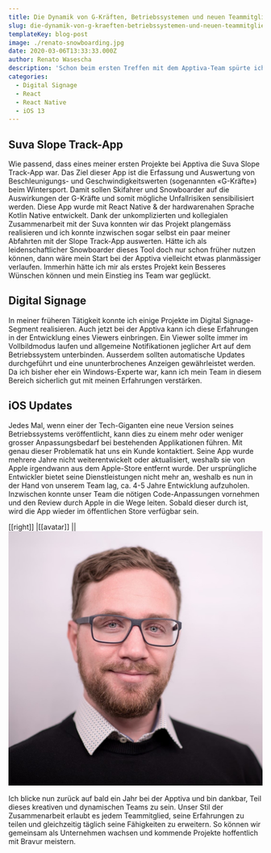 ```yaml
---
title: Die Dynamik von G-Kräften, Betriebssystemen und neuen Teammitgliedern
slug: die-dynamik-von-g-kraeften-betriebssystemen-und-neuen-teammitgliedern
templateKey: blog-post
image: ./renato-snowboarding.jpg
date: 2020-03-06T13:33:33.000Z
author: Renato Wasescha
description: 'Schon beim ersten Treffen mit dem Apptiva-Team spürte ich, dass es passt. Hier treffen verschiedene Kräfte aufeinander: kreativer Erfindergeist, innovativer Unternehmertum und ein dynamischer Team-Spirit. Ich freute mich sehr auf die Herausforderung, das Team per Anfang April 2019 zu ergänzen, obwohl der Start aufgrund eines Snowboard-Unfalls etwas holpriger war, als geplant.'
categories:
  - Digital Signage
  - React
  - React Native
  - iOS 13
---
```


## Suva Slope Track-App

Wie passend, dass eines meiner ersten Projekte bei Apptiva die Suva Slope Track-App war.
Das Ziel dieser App ist die Erfassung und Auswertung von Beschleunigungs- und Geschwindigkeitswerten (sogenannten «G-Kräfte») beim Wintersport. Damit sollen Skifahrer und Snowboarder auf die Auswirkungen der G-Kräfte und somit mögliche Unfallrisiken sensibilisiert werden. Diese App wurde mit React Native & der hardwarenahen Sprache Kotlin Native entwickelt.
Dank der unkomplizierten und kollegialen Zusammenarbeit mit der Suva konnten wir das Projekt plangemäss realisieren und ich konnte inzwischen sogar selbst ein paar meiner Abfahrten mit der Slope Track-App auswerten. Hätte ich als leidenschaftlicher Snowboarder dieses Tool doch nur schon früher nutzen können, dann wäre mein Start bei der Apptiva vielleicht etwas planmässiger verlaufen. Immerhin hätte ich mir als erstes Projekt kein Besseres Wünschen können und mein Einstieg ins Team war geglückt.

## Digital Signage

In meiner früheren Tätigkeit konnte ich einige Projekte im Digital Signage-Segment realisieren. Auch jetzt bei der Apptiva kann ich diese Erfahrungen in der Entwicklung eines Viewers einbringen. Ein Viewer sollte immer im Vollbildmodus laufen und allgemeine Notifikationen jeglicher Art auf dem Betriebssystem unterbinden. Ausserdem sollten automatische Updates durchgeführt und eine ununterbrochenes Anzeigen gewährleistet werden. Da ich bisher eher ein Windows-Experte war, kann ich mein Team in diesem Bereich sicherlich gut mit meinen Erfahrungen verstärken.

## iOS Updates

Jedes Mal, wenn einer der Tech-Giganten eine neue Version seines Betriebssystems veröffentlicht, kann dies zu einem mehr oder weniger grosser Anpassungsbedarf bei bestehenden Applikationen führen. Mit genau dieser Problematik hat uns ein Kunde kontaktiert. Seine App wurde mehrere Jahre nicht weiterentwickelt oder aktualisiert, weshalb sie von Apple irgendwann aus dem Apple-Store entfernt wurde. Der ursprüngliche Entwickler bietet seine Dienstleistungen nicht mehr an, weshalb es nun in der Hand von unserem Team lag, ca. 4-5 Jahre Entwicklung aufzuholen. Inzwischen konnte unser Team die nötigen Code-Anpassungen vornehmen und den Review durch Apple in die Wege leiten. Sobald dieser durch ist, wird die App wieder im öffentlichen Store verfügbar sein.

[[right]]
|[[avatar]]
||![Renato Wasescha](./renato-wasescha.jpg)

Ich blicke nun zurück auf bald ein Jahr bei der Apptiva und bin dankbar, Teil dieses kreativen und dynamischen Teams zu sein. Unser Stil der Zusammenarbeit erlaubt es jedem Teammitglied, seine Erfahrungen zu teilen und gleichzeitig täglich seine Fähigkeiten zu erweitern. So können wir gemeinsam als Unternehmen wachsen und kommende Projekte hoffentlich mit Bravur meistern.
